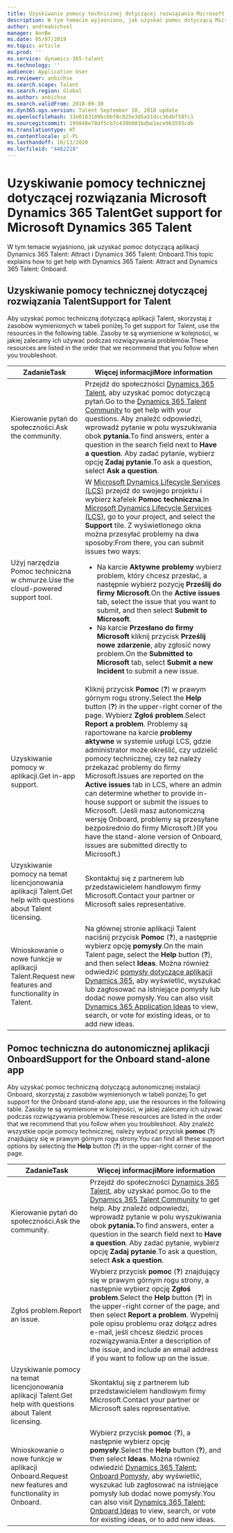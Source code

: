 ```yaml
---
title: Uzyskiwanie pomocy technicznej dotyczącej rozwiązania Microsoft Dynamics 365 Talent
description: W tym temacie wyjaśniono, jak uzyskać pomoc dotyczącą Microsoft Dynamics 365 Talent.
author: andreabichsel
manager: AnnBe
ms.date: 05/07/2019
ms.topic: article
ms.prod: ''
ms.service: dynamics-365-talent
ms.technology: ''
audience: Application User
ms.reviewer: anbichse
ms.search.scope: Talent
ms.search.region: Global
ms.author: anbichse
ms.search.validFrom: 2018-09-30
ms.dyn365.ops.version: Talent September 10, 2018 update
ms.openlocfilehash: 33e0183109bc0bf8c825e3d5a51dcc36dbf58fc1
ms.sourcegitcommit: 199848e78df5cb7c439b001bdbe1ece963593cdb
ms.translationtype: HT
ms.contentlocale: pl-PL
ms.lasthandoff: 10/13/2020
ms.locfileid: "4462218"
---
```

# <a name="get-support-for-microsoft-dynamics-365-talent"></a><span data-ttu-id="77a44-103">Uzyskiwanie pomocy technicznej dotyczącej rozwiązania Microsoft Dynamics 365 Talent</span><span class="sxs-lookup"><span data-stu-id="77a44-103">Get support for Microsoft Dynamics 365 Talent</span></span>

<span data-ttu-id="77a44-104">W tym temacie wyjaśniono, jak uzyskać pomoc dotyczącą aplikacji Dynamics 365 Talent: Attract i Dynamics 365 Talent: Onboard.</span><span class="sxs-lookup"><span data-stu-id="77a44-104">This topic explains how to get help with Dynamics 365 Talent: Attract and Dynamics 365 Talent: Onboard.</span></span>

## <a name="support-for-talent"></a><span data-ttu-id="77a44-105">Uzyskiwanie pomocy technicznej dotyczącej rozwiązania Talent</span><span class="sxs-lookup"><span data-stu-id="77a44-105">Support for Talent</span></span>

<span data-ttu-id="77a44-106">Aby uzyskać pomoc techniczną dotyczącą aplikacji Talent, skorzystaj z zasobów wymienionych w tabeli poniżej.</span><span class="sxs-lookup"><span data-stu-id="77a44-106">To get support for Talent, use the resources in the following table.</span></span> <span data-ttu-id="77a44-107">Zasoby te są wymienione w kolejności, w jakiej zalecamy ich używać podczas rozwiązywania problemów.</span><span class="sxs-lookup"><span data-stu-id="77a44-107">These resources are listed in the order that we recommend that you follow when you troubleshoot.</span></span>

| <span data-ttu-id="77a44-108">Zadanie</span><span class="sxs-lookup"><span data-stu-id="77a44-108">Task</span></span> | <span data-ttu-id="77a44-109">Więcej informacji</span><span class="sxs-lookup"><span data-stu-id="77a44-109">More information</span></span> |
|------|------------------|
| <span data-ttu-id="77a44-110">Kierowanie pytań do społeczności.</span><span class="sxs-lookup"><span data-stu-id="77a44-110">Ask the community.</span></span> | <span data-ttu-id="77a44-111">Przejdź do społeczności [Dynamics 365 Talent](https://community.dynamics.com/365/talent), aby uzyskać pomoc dotyczącą pytań.</span><span class="sxs-lookup"><span data-stu-id="77a44-111">Go to the [Dynamics 365 Talent Community](https://community.dynamics.com/365/talent) to get help with your questions.</span></span> <span data-ttu-id="77a44-112">Aby znaleźć odpowiedzi, wprowadź pytanie w polu wyszukiwania obok **pytania.**</span><span class="sxs-lookup"><span data-stu-id="77a44-112">To find answers, enter a question in the search field next to **Have a question**.</span></span> <span data-ttu-id="77a44-113">Aby zadać pytanie, wybierz opcję **Zadaj pytanie**.</span><span class="sxs-lookup"><span data-stu-id="77a44-113">To ask a question, select **Ask a question**.</span></span> |
| <span data-ttu-id="77a44-114">Użyj narzędzia Pomoc techniczna w chmurze.</span><span class="sxs-lookup"><span data-stu-id="77a44-114">Use the cloud-powered support tool.</span></span> | <span data-ttu-id="77a44-115">W [Microsoft Dynamics Lifecycle Services (LCS)](https://lcs.dynamics.com/) przejdź do swojego projektu i wybierz kafelek **Pomoc techniczna**.</span><span class="sxs-lookup"><span data-stu-id="77a44-115">In [Microsoft Dynamics Lifecycle Services (LCS)](https://lcs.dynamics.com/), go to your project, and select the **Support** tile.</span></span> <span data-ttu-id="77a44-116">Z wyświetlonego okna można przesyłać problemy na dwa sposoby:</span><span class="sxs-lookup"><span data-stu-id="77a44-116">From there, you can submit issues two ways:</span></span><ul><li><span data-ttu-id="77a44-117">Na karcie **Aktywne problemy** wybierz problem, który chcesz przesłać, a następnie wybierz pozycję **Prześlij do firmy Microsoft**.</span><span class="sxs-lookup"><span data-stu-id="77a44-117">On the **Active issues** tab, select the issue that you want to submit, and then select **Submit to Microsoft**.</span></span></li><li><span data-ttu-id="77a44-118">Na karcie **Przesłano do firmy Microsoft** kliknij przycisk **Prześlij nowe zdarzenie**, aby zgłosić nowy problem.</span><span class="sxs-lookup"><span data-stu-id="77a44-118">On the **Submitted to Microsoft** tab, select **Submit a new Incident** to submit a new issue.</span></span></li></ul> |
| <span data-ttu-id="77a44-119">Uzyskiwanie pomocy w aplikacji.</span><span class="sxs-lookup"><span data-stu-id="77a44-119">Get in-app support.</span></span> | <span data-ttu-id="77a44-120">Kliknij przycisk **Pomoc** (**?**) w prawym górnym rogu strony.</span><span class="sxs-lookup"><span data-stu-id="77a44-120">Select the **Help** button (**?**) in the upper-right corner of the page.</span></span> <span data-ttu-id="77a44-121">Wybierz **Zgłoś problem**.</span><span class="sxs-lookup"><span data-stu-id="77a44-121">Select **Report a problem**.</span></span> <span data-ttu-id="77a44-122">Problemy są raportowane na karcie **problemy aktywne** w systemie usługi LCS, gdzie administrator może określić, czy udzielić pomocy technicznej, czy też należy przekazać problemy do firmy Microsoft.</span><span class="sxs-lookup"><span data-stu-id="77a44-122">Issues are reported on the **Active issues** tab in LCS, where an admin can determine whether to provide in-house support or submit the issues to Microsoft.</span></span> <span data-ttu-id="77a44-123">(Jeśli masz autonomiczną wersję Onboard, problemy są przesyłane bezpośrednio do firmy Microsoft.)</span><span class="sxs-lookup"><span data-stu-id="77a44-123">(If you have the stand-alone version of Onboard, issues are submitted directly to Microsoft.)</span></span> |
| <span data-ttu-id="77a44-124">Uzyskiwanie pomocy na temat licencjonowania aplikacji Talent.</span><span class="sxs-lookup"><span data-stu-id="77a44-124">Get help with questions about Talent licensing.</span></span> | <span data-ttu-id="77a44-125">Skontaktuj się z partnerem lub przedstawicielem handlowym firmy Microsoft.</span><span class="sxs-lookup"><span data-stu-id="77a44-125">Contact your partner or Microsoft sales representative.</span></span> |
| <span data-ttu-id="77a44-126">Wnioskowanie o nowe funkcje w aplikacji Talent.</span><span class="sxs-lookup"><span data-stu-id="77a44-126">Request new features and functionality in Talent.</span></span> | <span data-ttu-id="77a44-127">Na głównej stronie aplikacji Talent naciśnij przycisk **Pomoc** (**?**), a następnie wybierz opcję **pomysły**.</span><span class="sxs-lookup"><span data-stu-id="77a44-127">On the main Talent page, select the **Help** button (**?**), and then select **Ideas**.</span></span> <span data-ttu-id="77a44-128">Można również odwiedzić [pomysły dotyczące aplikacji Dynamics 365](https://experience.dynamics.com/ideas/), aby wyświetlić, wyszukać lub zagłosować na istniejące pomysły lub dodać nowe pomysły.</span><span class="sxs-lookup"><span data-stu-id="77a44-128">You can also visit [Dynamics 365 Application Ideas](https://experience.dynamics.com/ideas/) to view, search, or vote for existing ideas, or to add new ideas.</span></span> |

## <a name="support-for-the-onboard-stand-alone-app"></a><span data-ttu-id="77a44-129">Pomoc techniczna do autonomicznej aplikacji Onboard</span><span class="sxs-lookup"><span data-stu-id="77a44-129">Support for the Onboard stand-alone app</span></span>

<span data-ttu-id="77a44-130">Aby uzyskać pomoc techniczną dotyczącą autonomicznej instalacji Onboard, skorzystaj z zasobów wymienionych w tabeli poniżej.</span><span class="sxs-lookup"><span data-stu-id="77a44-130">To get support for the Onboard stand-alone app, use the resources in the following table.</span></span> <span data-ttu-id="77a44-131">Zasoby te są wymienione w kolejności, w jakiej zalecamy ich używać podczas rozwiązywania problemów.</span><span class="sxs-lookup"><span data-stu-id="77a44-131">These resources are listed in the order that we recommend that you follow when you troubleshoot.</span></span> <span data-ttu-id="77a44-132">Aby znaleźć wszystkie opcje pomocy technicznej, należy wybrać przycisk **pomoc** (**?**) znajdujący się w prawym górnym rogu strony.</span><span class="sxs-lookup"><span data-stu-id="77a44-132">You can find all these support options by selecting the **Help** button (**?**) in the upper-right corner of the page.</span></span>

| <span data-ttu-id="77a44-133">Zadanie</span><span class="sxs-lookup"><span data-stu-id="77a44-133">Task</span></span> | <span data-ttu-id="77a44-134">Więcej informacji</span><span class="sxs-lookup"><span data-stu-id="77a44-134">More information</span></span> |
|------|------------------|
| <span data-ttu-id="77a44-135">Kierowanie pytań do społeczności.</span><span class="sxs-lookup"><span data-stu-id="77a44-135">Ask the community.</span></span> | <span data-ttu-id="77a44-136">Przejdź do społeczności [Dynamics 365 Talent](https://community.dynamics.com/365/talent), aby uzyskać pomoc.</span><span class="sxs-lookup"><span data-stu-id="77a44-136">Go to the [Dynamics 365 Talent Community](https://community.dynamics.com/365/talent) to get help.</span></span> <span data-ttu-id="77a44-137">Aby znaleźć odpowiedzi, wprowadź pytanie w polu wyszukiwania obok **pytania.**</span><span class="sxs-lookup"><span data-stu-id="77a44-137">To find answers, enter a question in the search field next to **Have a question**.</span></span> <span data-ttu-id="77a44-138">Aby zadać pytanie, wybierz opcję **Zadaj pytanie**.</span><span class="sxs-lookup"><span data-stu-id="77a44-138">To ask a question, select **Ask a question**.</span></span> |
| <span data-ttu-id="77a44-139">Zgłoś problem.</span><span class="sxs-lookup"><span data-stu-id="77a44-139">Report an issue.</span></span> | <span data-ttu-id="77a44-140">Wybierz przycisk **pomoc** (**?**) znajdujący się w prawym górnym rogu strony, a następnie wybierz opcję **Zgłoś problem**.</span><span class="sxs-lookup"><span data-stu-id="77a44-140">Select the **Help** button (**?**) in the upper-right corner of the page, and then select **Report a problem**.</span></span> <span data-ttu-id="77a44-141">Wypełnij pole opisu problemu oraz dołącz adres e-mail, jeśli chcesz śledzić proces rozwiązywania.</span><span class="sxs-lookup"><span data-stu-id="77a44-141">Enter a description of the issue, and include an email address if you want to follow up on the issue.</span></span> |
| <span data-ttu-id="77a44-142">Uzyskiwanie pomocy na temat licencjonowania aplikacji Talent.</span><span class="sxs-lookup"><span data-stu-id="77a44-142">Get help with questions about Talent licensing.</span></span> | <span data-ttu-id="77a44-143">Skontaktuj się z partnerem lub przedstawicielem handlowym firmy Microsoft.</span><span class="sxs-lookup"><span data-stu-id="77a44-143">Contact your partner or Microsoft sales representative.</span></span> |
| <span data-ttu-id="77a44-144">Wnioskowanie o nowe funkcje w aplikacji Onboard.</span><span class="sxs-lookup"><span data-stu-id="77a44-144">Request new features and functionality in Onboard.</span></span> | <span data-ttu-id="77a44-145">Wybierz przycisk **pomoc** (**?**), a następnie wybierz opcję **pomysły**.</span><span class="sxs-lookup"><span data-stu-id="77a44-145">Select the **Help** button (**?**), and then select **Ideas**.</span></span> <span data-ttu-id="77a44-146">Można również odwiedzić [Dynamics 365 Talent: Onboard Pomysły](https://experience.dynamics.com/ideas/categories/?forum=569a7fb2-8327-e911-a95a-000d3a4f3883&forumName=Dynamics%20365%20for%20Talent%3A%20Onboard), aby wyświetlić, wyszukać lub zagłosować na istniejące pomysły lub dodać nowe pomysły.</span><span class="sxs-lookup"><span data-stu-id="77a44-146">You can also visit [Dynamics 365 Talent: Onboard Ideas](https://experience.dynamics.com/ideas/categories/?forum=569a7fb2-8327-e911-a95a-000d3a4f3883&forumName=Dynamics%20365%20for%20Talent%3A%20Onboard) to view, search, or vote for existing ideas, or to add new ideas.</span></span> |
